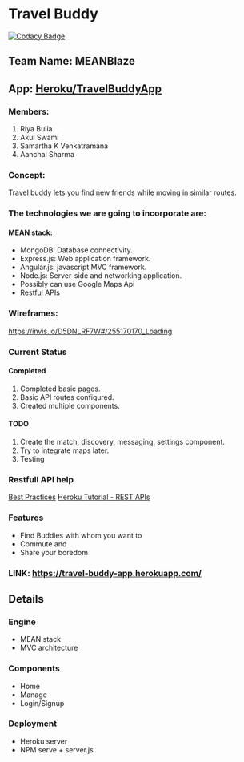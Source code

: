 # Travel Buddy

[![Codacy Badge](https://api.codacy.com/project/badge/Grade/0f298a055f3240b7b3f1c1f71468baa6)](https://app.codacy.com/app/samarthakv29/TravelBuddyApp?utm_source=github.com&utm_medium=referral&utm_content=SamarthaKV29/TravelBuddyApp&utm_campaign=badger)

## Team Name: MEANBlaze
## App: [Heroku/TravelBuddyApp](https://travel-buddy-app.herokuapp.com/)
### Members:
1. Riya Bulia
2. Akul Swami
3. Samartha K Venkatramana
4. Aanchal Sharma
### Concept:
Travel buddy lets you find new friends while moving in similar routes.
### The technologies we are going to incorporate are:
#### MEAN stack:
  - MongoDB: Database connectivity.
  - Express.js: Web application framework.
  - Angular.js: javascript MVC framework.
  - Node.js: Server-side and networking application.
  - Possibly can use Google Maps Api
  - Restful APIs
### Wireframes:
https://invis.io/D5DNLRF7W#/255170170_Loading

### Current Status
#### Completed
1. Completed basic pages.
2. Basic API routes configured.
3. Created multiple components.

#### TODO
1. Create the match, discovery, messaging, settings component.
2. Try to integrate maps later.
3. Testing


### Restfull API help
[Best Practices](http://www.vinaysahni.com/best-practices-for-a-pragmatic-restful-api)
[Heroku Tutorial - REST APIs](https://devcenter.heroku.com/articles/mean-apps-restful-api#source-code-structure)

### Features
- Find Buddies
with whom you want to
- Commute
and
- Share
your boredom
### LINK: https://travel-buddy-app.herokuapp.com/
## Details
### Engine
- MEAN stack
- MVC architecture

### Components
- Home
- Manage
- Login/Signup

### Deployment 
- Heroku server
- NPM serve + server.js
